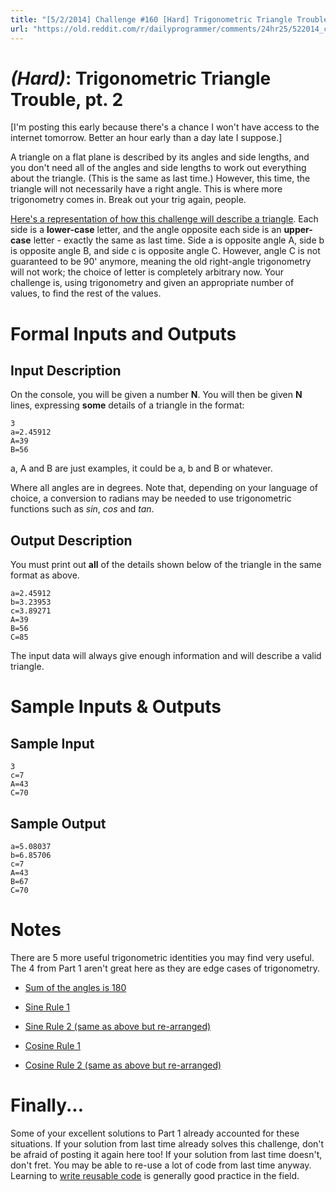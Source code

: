 ```yaml
---
title: "[5/2/2014] Challenge #160 [Hard] Trigonometric Triangle Trouble, pt. 2"
url: "https://old.reddit.com/r/dailyprogrammer/comments/24hr25/522014_challenge_160_hard_trigonometric_triangle/"
---
```


# [](#HardIcon) _(Hard)_: Trigonometric Triangle Trouble, pt. 2

[I'm posting this early because there's a chance I won't have access to the internet tomorrow. Better an hour early than a day late I suppose.]

A triangle on a flat plane is described by its angles and side lengths, and you don't need all of the angles and side lengths to work out everything about the triangle. (This is the same as last time.) However, this time, the triangle will not necessarily have a right angle. This is where more trigonometry comes in. Break out your trig again, people.

[Here's a representation of how this challenge will describe a triangle](http://i.imgur.com/Q3qUoRg.png). Each side is a **lower-case** letter, and the angle opposite each side is an **upper-case** letter - exactly the same as last time. Side a is opposite angle A, side b is opposite angle B, and side c is opposite angle C. However, angle C is not guaranteed to be 90' anymore, meaning the old right-angle trigonometry will not work; the choice of letter is completely arbitrary now. Your challenge is, using trigonometry and given an appropriate number of values, to find the rest of the values.

# Formal Inputs and Outputs

## Input Description

On the console, you will be given a number **N**. You will then be given **N** lines, expressing **some** details of a triangle in the format:

	3
	a=2.45912
	A=39
	B=56
	
a, A and B are just examples, it could be a, b and B or whatever.

Where all angles are in degrees. Note that, depending on your language of choice, a conversion to radians may be needed to use trigonometric functions such as *sin*, *cos* and *tan*.

## Output Description

You must print out **all** of the details shown below of the triangle in the same format as above.

	a=2.45912
	b=3.23953
	c=3.89271
	A=39
	B=56
	C=85
	
The input data will always give enough information and will describe a valid triangle.

# Sample Inputs & Outputs

## Sample Input

	3
	c=7
	A=43
	C=70

## Sample Output

	a=5.08037
	b=6.85706
	c=7
	A=43
	B=67
	C=70
	
# Notes

There are 5 more useful trigonometric identities you may find very useful. The 4 from Part 1 aren't great here as they are edge cases of trigonometry.

* [Sum of the angles is 180](http://latex.codecogs.com/gif.latex?%5Cmathbf%7BA%7D+%5Cmathbf%7BB%7D+%5Cmathbf%7BC%7D%3D180%5E%7B%5Ccirc%7D)

* [Sine Rule 1](http://latex.codecogs.com/gif.latex?%5Cfrac%7B%5Cmathbf%7Ba%7D%7D%7Bsin%20%5Cmathbf%7BA%7D%7D%3D%5Cfrac%7B%5Cmathbf%7Bb%7D%7D%7Bsin%20%5Cmathbf%7BB%7D%7D%3D%5Cfrac%7B%5Cmathbf%7Bc%7D%7D%7Bsin%20%5Cmathbf%7BC%7D%7D)

* [Sine Rule 2 (same as above but re-arranged)](http://latex.codecogs.com/gif.latex?%5Cfrac%7Bsin%20%5Cmathbf%7BA%7D%7D%7B%5Cmathbf%7Ba%7D%7D%3D%5Cfrac%7Bsin%20%5Cmathbf%7BB%7D%7D%7B%5Cmathbf%7Bb%7D%7D%3D%5Cfrac%7Bsin%20%5Cmathbf%7BC%7D%7D%7B%5Cmathbf%7Bc%7D%7D)

* [Cosine Rule 1](http://latex.codecogs.com/gif.latex?%5Cmathbf%7Ba%7D%5E2%3D%5Cmathbf%7Bb%7D%5E2+%5Cmathbf%7Bc%7D%5E2-2%5Cmathbf%7Bbc%7D%5Ccos%5Cmathbf%7BA%7D)

* [Cosine Rule 2 (same as above but re-arranged)](http://latex.codecogs.com/gif.latex?%5Cfrac%7B%5Cmathbf%7Bb%7D%5E2+%5Cmathbf%7Bc%7D%5E2-%5Cmathbf%7Ba%7D%5E2%7D%7B2%5Cmathbf%7Bbc%7D%7D%3D%5Ccos%5Cmathbf%7BA%7D)

# Finally...

Some of your excellent solutions to Part 1 already accounted for these situations. If your solution from last time already solves this challenge, don't be afraid of posting it again here too! If your solution from last time doesn't, don't fret. You may be able to re-use a lot of code from last time anyway. Learning to [write reusable code](http://en.wikipedia.org/wiki/Reusability) is generally good practice in the field. 